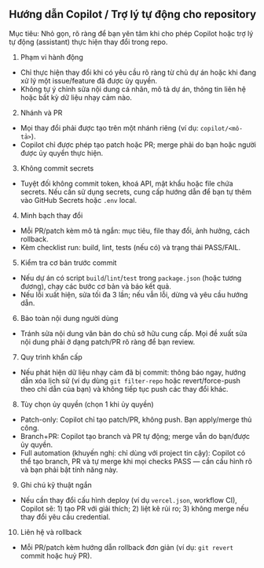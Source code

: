 ## Hướng dẫn Copilot / Trợ lý tự động cho repository

Mục tiêu: Nhỏ gọn, rõ ràng để bạn yên tâm khi cho phép Copilot hoặc trợ lý tự động (assistant) thực hiện thay đổi trong repo.

1. Phạm vi hành động

- Chỉ thực hiện thay đổi khi có yêu cầu rõ ràng từ chủ dự án hoặc khi đang xử lý một issue/feature đã được ủy quyền.
- Không tự ý chỉnh sửa nội dung cá nhân, mô tả dự án, thông tin liên hệ hoặc bất kỳ dữ liệu nhạy cảm nào.

2. Nhánh và PR

- Mọi thay đổi phải được tạo trên một nhánh riêng (ví dụ: `copilot/<mô-tả>`).
- Copilot chỉ được phép tạo patch hoặc PR; merge phải do bạn hoặc người được ủy quyền thực hiện.

3. Không commit secrets

- Tuyệt đối không commit token, khoá API, mật khẩu hoặc file chứa secrets. Nếu cần sử dụng secrets, cung cấp hướng dẫn để bạn tự thêm vào GitHub Secrets hoặc `.env` local.

4. Minh bạch thay đổi

- Mỗi PR/patch kèm mô tả ngắn: mục tiêu, file thay đổi, ảnh hưởng, cách rollback.
- Kèm checklist run: build, lint, tests (nếu có) và trạng thái PASS/FAIL.

5. Kiểm tra cơ bản trước commit

- Nếu dự án có script `build`/`lint`/`test` trong `package.json` (hoặc tương đương), chạy các bước cơ bản và báo kết quả.
- Nếu lỗi xuất hiện, sửa tối đa 3 lần; nếu vẫn lỗi, dừng và yêu cầu hướng dẫn.

6. Bảo toàn nội dung người dùng

- Tránh sửa nội dung văn bản do chủ sở hữu cung cấp. Mọi đề xuất sửa nội dung phải ở dạng patch/PR rõ ràng để bạn review.

7. Quy trình khẩn cấp

- Nếu phát hiện dữ liệu nhạy cảm đã bị commit: thông báo ngay, hướng dẫn xóa lịch sử (ví dụ dùng `git filter-repo` hoặc revert/force-push theo chỉ dẫn của bạn) và không tiếp tục push các thay đổi khác.

8. Tùy chọn ủy quyền (chọn 1 khi ủy quyền)

- Patch-only: Copilot chỉ tạo patch/PR, không push. Bạn apply/merge thủ công.
- Branch+PR: Copilot tạo branch và PR tự động; merge vẫn do bạn/được ủy quyền.
- Full automation (khuyến nghị: chỉ dùng với project tin cậy): Copilot có thể tạo branch, PR và tự merge khi mọi checks PASS — cần cấu hình rõ và bạn phải bật tính năng này.

9. Ghi chú kỹ thuật ngắn

- Nếu cần thay đổi cấu hình deploy (ví dụ `vercel.json`, workflow CI), Copilot sẽ: 1) tạo PR với giải thích; 2) liệt kê rủi ro; 3) không merge nếu thay đổi yêu cầu credential.

10. Liên hệ và rollback

- Mỗi PR/patch kèm hướng dẫn rollback đơn giản (ví dụ: `git revert` commit hoặc huỷ PR).
